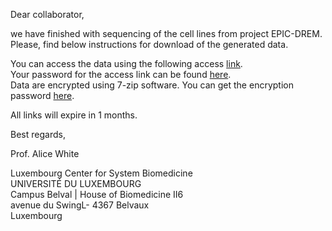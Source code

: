 Dear collaborator,

we have finished with sequencing of the cell lines from project EPIC-DREM. Please, find below instructions for download of the generated data.

You can access the data using the following access [link](https://owncloud.lcsb.uni.lu/s/JduI7gUGZ69UOOQ).<br>
Your password for the access link can be found [here](https://privatebin.lcsb.uni.lu/?70da2c09a75fd945#38RXdMqsdU2dBr7sWoUSWuMSu77vYxAtb1eKxmsBbmM5).<br>
Data are encrypted using 7-zip software. You can get the encryption password [here](https://privatebin.lcsb.uni.lu/?e0c6c1a90331503c#995w4UGo5ta7aZn2GG7jbQn4fSTMPUw5oni3b19r3BVT).

All links will expire in 1 months.

Best regards,

Prof. Alice White

Luxembourg Center for System Biomedicine<br>
UNIVERSITÉ DU LUXEMBOURG<br>
Campus Belval | House of Biomedicine II6<br>
avenue du SwingL- 4367 Belvaux<br>
Luxembourg<br>
